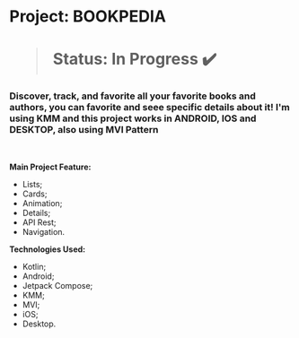 <h1> Project: BOOKPEDIA <h1> 

  > Status: In Progress ✔️
  
  ### Discover, track, and favorite all your favorite books and authors, you can favorite and seee specific details about it! I'm using KMM and this project works in ANDROID, IOS and DESKTOP, also using MVI Pattern
  
  <br>
  
  <strong> Main Project Feature: </strong>
  + Lists;
  + Cards;
  + Animation;
  + Details;
  + API Rest;
  + Navigation.
  
  <strong>Technologies Used: </strong>
   + Kotlin;
   + Android;
   + Jetpack Compose;
   + KMM;
   + MVI;
   + iOS;
   + Desktop.

  <br>
  <br>
